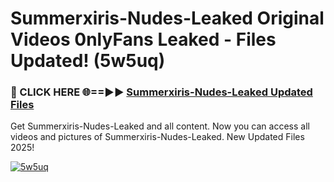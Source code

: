 # Summerxiris-Nudes-Leaked Original Videos 0nlyFans Leaked - Files Updated! (5w5uq)

<h3>🔴 CLICK HERE 🌐==►► <a href="https://tinyurl.com/5h6xmrr3" rel="nofollow">Summerxiris-Nudes-Leaked Updated Files</a></h3>

Get Summerxiris-Nudes-Leaked and all content. Now you can access all videos and pictures of Summerxiris-Nudes-Leaked. New Updated Files 2025!

[![5w5uq](https://i.imgur.com/KVD873Z.gif)](https://tinyurl.com/5h6xmrr3)
